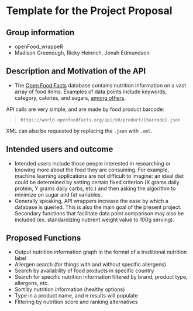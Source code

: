 # Template for the Project Proposal

## Group information
- openFood_wrappeR
- Madison Greenough, Ricky Heinrich, Jonah Edmundson

## Description and Motivation of the API
- The [Open Food Facts](https://world.openfoodfacts.org/) database contains nutrition information on a vast array of food items. Examples of data points include keywords, category, calories, and sugars, [among others](https://world.openfoodfacts.org/api/v0/product/737628064502.json).

API calls are very simple, and are made by food product barcode:
> `https://world.openfoodfacts.org/api/v0/product/[barcode].json`

XML can also be requested by replacing the `.json` with `.xml`.

## Intended users and outcome
- Intended users include those people interested in researching or knowing more about the food they are consuming. For example, machine learning applications are not difficult to imagine: an ideal diet could be determined by setting certain fixed criterion (X grams daily protein, Y grams daily carbs, etc.) and then asking the algorithm to minimize on sugar and fat variables.
- Generally speaking, API wrappers increase the ease by which a database is queried. This is also the main goal of the present project. Secondary functions that facilitate data point comparison may also be included (ex. standardizing nutrient weight value to 100g serving).

## Proposed Functions
- Output nutrition information graph in the format of a traditional nutrition label
- Allergen search (for things with and without specific allergens)
- Search by availability of food products in specific country
- Search for specific nutrition information filtered by brand, product type, allergens, etc.
- Sort by nutrition information (healthy options)
- Type in a product name, and n results will populate
- FIltering by nutrition score and ranking alternatives

